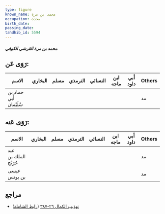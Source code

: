 ```yaml
---
type: figure
known_name: محمد بن مرة
occupation: محدث
birth_date:
passing_date:
tahdhib_id: 5594
---
```

##### محمد بن مرة القرشي الكوفي

## رَوَى عَن:
| الاسم                  | البخاري | مسلم | الترمذي | النسائي | ابن ماجه | أبي داود | Others |
| ---------------------- | ------- | ---- | ------- | ------- | -------- | -------- | ------ |
| حماد بن أَبي سُلَيْمان |         |      |         |         |          |          | مد     |
## رَوَى عَنه:
| الاسم                | البخاري | مسلم | الترمذي | النسائي | ابن ماجه | أبي داود | Others |
| -------------------- | ------- | ---- | ------- | ------- | -------- | -------- | ------ |
| عبد الملك بن جُرَيْج |         |      |         |         |          |          | مد     |
| عيسى بن يونس         |         |      |         |         |          |          | مد     |
## مراجع
- [تهذيب الكمال ٢٦-٣٨٧](obsidian://open?vault=Tahdhib-al-Kamal&file=Figures/٥٥٩٤-محمد%20بن%20مرة%20القرشي%20الكوفي) ([رابط الشاملة](https://shamela.ws/book/3722/14135))